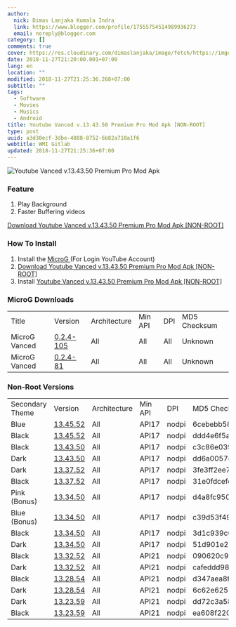 ```yaml
---
author:
  nick: Dimas Lanjaka Kumala Indra
  link: https://www.blogger.com/profile/17555754514989936273
  email: noreply@blogger.com
category: []
comments: true
cover: https://res.cloudinary.com/dimaslanjaka/image/fetch/https://imgdb.net/images/4380.png
date: 2018-11-27T21:20:00.001+07:00
lang: en
location: ""
modified: 2018-11-27T21:25:36.268+07:00
subtitle: ""
tags:
  - Software
  - Movies
  - Musics
  - Android
title: Youtube Vanced v.13.43.50 Premium Pro Mod Apk [NON-ROOT]
type: post
uuid: a3d30ecf-3dbe-4888-8752-6b82a710a1f6
webtitle: WMI Gitlab
updated: 2018-11-27T21:25:36+07:00
---
```


<div><img src="https://res.cloudinary.com/dimaslanjaka/image/fetch/https://imgdb.net/images/4380.png" alt="Youtube Vanced v.13.43.50 Premium Pro Mod Apk" title="Youtube Vanced v.13.43.50 Premium Pro Mod Apk"></div><h3>Feature</h3><ol><li>Play Background</li><li>Faster Buffering videos</li></ol><div><a href="https://drive.google.com/file/d/1uOeYmJDzPtb7kBCHGD8AxYmRuptA33Vs/view?usp=drivesdk" rel="noopener noreferer nofollow" title="Youtube Vanced v.13.43.50 Premium Pro Mod Apk" alt="Youtube Vanced v.13.43.50 Premium Pro Mod Apk" class="btn btn-success w3-btn w3-green">Download Youtube Vanced v.13.43.50 Premium Pro Mod Apk [NON-ROOT]<i class="fa fa-download"></i></a></div> <h3>    How To Install </h3><ol>    <li>        Install the         <a href="https://forum.xda-developers.com/android/apps-games/app-microg-gmscore-floss-play-services-t3217616" rel="noopener noreferer nofollow">            MicroG         </a>         (For Login YouTube Account)     </li>    <li>        <a href="https://drive.google.com/file/d/1uOeYmJDzPtb7kBCHGD8AxYmRuptA33Vs/view?usp=drivesdk" rel="noopener noreferer nofollow" title="Youtube Vanced v.13.43.50 Premium Pro Mod Apk" alt="Youtube Vanced v.13.43.50 Premium Pro Mod Apk" class="btn btn-success w3-btn w3-green">Download Youtube Vanced v.13.43.50 Premium Pro Mod Apk [NON-ROOT]<i class="fa fa-download"></i></a>    </li>    <li>        Install <a href="https://drive.google.com/file/d/1uOeYmJDzPtb7kBCHGD8AxYmRuptA33Vs/view?usp=drivesdk" rel="noopener noreferer nofollow" title="Youtube Vanced v.13.43.50 Premium Pro Mod Apk" alt="Youtube Vanced v.13.43.50 Premium Pro Mod Apk" class="btn btn-success w3-btn w3-green">Youtube Vanced v.13.43.50 Premium Pro Mod Apk [NON-ROOT]<i class="fa fa-download"></i></a>    </li></ol><h3>    MicroG Downloads </h3><table>    <tbody>        <tr>            <td>                Title             </td>            <td>                Version             </td>            <td>                Architecture             </td>            <td>                Min API             </td>            <td>                DPI             </td>            <td>                MD5 Checksum             </td>        </tr>        <tr>            <td>                MicroG Vanced             </td>            <td>                <a href="https://vanced.azurewebsites.net/APKs/Download?fileId=1EMVDv2CH0LWw5vsT3yDQAMxSh18LMOgG" rel="noopener noreferer nofollow">                    0.2.4-105                 </a>            </td>            <td>                All             </td>            <td>                All             </td>            <td>                All             </td>            <td>                Unknown             </td>        </tr>        <tr>            <td>                MicroG Vanced             </td>            <td>                <a href="https://vanced.azurewebsites.net/APKs/Download?fileId=1BQqjxngk6-FV7lnuoqZabDo9604tSBhy" rel="noopener noreferer nofollow">                    0.2.4-81                 </a>            </td>            <td>                All             </td>            <td>                All             </td>            <td>                All             </td>            <td>                Unknown             </td>        </tr>    </tbody></table><h3>    Non-Root Versions </h3><table>    <tbody>        <tr>            <td>                Secondary Theme             </td>            <td>                Version             </td>            <td>                Architecture             </td>            <td>                Min API             </td>            <td>                DPI             </td>            <td>                MD5 Checksum             </td>        </tr>        <tr>            <td>                Blue             </td>            <td>                <a href="https://vanced.app/APKs/Download?fileId=1DmKElrhGFd0BrzuVeN-X1dqt8_dsxSt8" rel="noopener noreferer nofollow">                    13.45.52                 </a>            </td>            <td>                All             </td>            <td>                API17             </td>            <td>                nodpi             </td>            <td>                6cebebb5825d6cf817bd166bf7fb39ff             </td>        </tr>        <tr>            <td>                Black             </td>            <td>                <a href="https://vanced.app/APKs/Download?fileId=1ijYy1u_2T5irSuYU8u0iQlYw9wFqaZuu" rel="noopener noreferer nofollow">                    13.45.52                 </a>            </td>            <td>                All             </td>            <td>                API17             </td>            <td>                nodpi             </td>            <td>                ddd4e6f5a5e338ea48469d3ea89e5f50             </td>        </tr>        <tr>            <td>                Black             </td>            <td>                <a href="https://vanced.app/APKs/Download?fileId=1ukMoCiGNkrk5rMLhdpn0ZIrWfQvBv79s" rel="noopener noreferer nofollow">                    13.43.50                 </a>            </td>            <td>                All             </td>            <td>                API17             </td>            <td>                nodpi             </td>            <td>                c3c86e039574d4d305690a557dbc9da8             </td>        </tr>        <tr>            <td>                Dark             </td>            <td>                <a href="https://vanced.app/APKs/Download?fileId=1alwnIYU0nCKtweui14YiLm_Sb8yrFRC5" rel="noopener noreferer nofollow">                    13.43.50                 </a>            </td>            <td>                All             </td>            <td>                API17             </td>            <td>                nodpi             </td>            <td>                dd6a0057d4a9f6c5079f9fcdbd9a8874             </td>        </tr>        <tr>            <td>                Dark             </td>            <td>                <a href="https://vanced.app/APKs/Download?fileId=1uFRvAzN51WaAMEiY5krs-WHQkAFJcY5J" rel="noopener noreferer nofollow">                    13.37.52                 </a>            </td>            <td>                All             </td>            <td>                API17             </td>            <td>                nodpi             </td>            <td>                3fe3ff2ee71e090271e10bf772de7c26             </td>        </tr>        <tr>            <td>                Black             </td>            <td>                <a href="https://vanced.app/APKs/Download?fileId=170UsNjHr6D8Ta7cWZ5BYZzJ1wrYXsQVT" rel="noopener noreferer nofollow">                    13.37.52                 </a>            </td>            <td>                All             </td>            <td>                API17             </td>            <td>                nodpi             </td>            <td>                31e0fdcefd9e53082d2d0707f0721876             </td>        </tr>        <tr>            <td>                Pink (Bonus)             </td>            <td>                <a href="https://vanced.azurewebsites.net/APKs/Download?fileId=1Q-ilA5Bdt7rtS78s4-2YHAl4l2SCPLlC" rel="noopener noreferer nofollow">                    13.34.50                 </a>            </td>            <td>                All             </td>            <td>                API17             </td>            <td>                nodpi             </td>            <td>                d4a8fc950786f068a780d73fa65f12b0             </td>        </tr>        <tr>            <td>                Blue (Bonus)             </td>            <td>                <a href="https://vanced.azurewebsites.net/APKs/Download?fileId=1oQl1IHe6VVIs90qjVuiCBDQeMPoBZtG1" rel="noopener noreferer nofollow">                    13.34.50                 </a>            </td>            <td>                All             </td>            <td>                API17             </td>            <td>                nodpi             </td>            <td>                c39d53f4991e1fa0beb0b146f63bf754             </td>        </tr>        <tr>            <td>                Black             </td>            <td>                <a href="https://vanced.azurewebsites.net/APKs/Download?fileId=1VafVcD4SEuxZyMr2bRcDZpDyqb6jIxlp" rel="noopener noreferer nofollow">                    13.34.50                 </a>            </td>            <td>                All             </td>            <td>                API17             </td>            <td>                nodpi             </td>            <td>                3d1c939c66b2b25ea3dc3e096349f9fa             </td>        </tr>        <tr>            <td>                Dark             </td>            <td>                <a href="https://vanced.azurewebsites.net/APKs/Download?fileId=1HcZg0DrUv5kMnaz43HrWg_kpw5YoT_7b" rel="noopener noreferer nofollow">                    13.34.50                 </a>            </td>            <td>                All             </td>            <td>                API17             </td>            <td>                nodpi             </td>            <td>                51d901e2cf827de698130780037dcaf9             </td>        </tr>        <tr>            <td>                Black             </td>            <td>                <a href="https://vanced.azurewebsites.net/APKs/Download?fileId=1AMtLgb6Mofyvr4eDF3wjkSIn2rsZPkDh" rel="noopener noreferer nofollow">                    13.32.52                 </a>            </td>            <td>                All             </td>            <td>                API21             </td>            <td>                nodpi             </td>            <td>                090620c9ca1422617c8f98ba59eae18c             </td>        </tr>        <tr>            <td>                Dark             </td>            <td>                <a href="https://vanced.azurewebsites.net/APKs/Download?fileId=10yJc_nZiUNrdEf8wairu0zh8lJ_xAYSq" rel="noopener noreferer nofollow">                    13.32.52                 </a>            </td>            <td>                All             </td>            <td>                API21             </td>            <td>                nodpi             </td>            <td>                cafeddd987d76c3df481ae948d2cd584             </td>        </tr>        <tr>            <td>                Black             </td>            <td>                <a href="https://vanced.azurewebsites.net/APKs/Download?fileId=1JsJE3_G2IIsVBvod9mE0hgrz1ZeorB0T" rel="noopener noreferer nofollow">                    13.28.54                 </a>            </td>            <td>                All             </td>            <td>                API21             </td>            <td>                nodpi             </td>            <td>                d347aea8f42db725d2815591d8450048             </td>        </tr>        <tr>            <td>                Dark             </td>            <td>                <a href="https://vanced.azurewebsites.net/APKs/Download?fileId=1d-P2fQhDCSdwB7dw5B-oqEx4QxDuhkML" rel="noopener noreferer nofollow">                    13.28.54                 </a>            </td>            <td>                All             </td>            <td>                API21             </td>            <td>                nodpi             </td>            <td>                6c62e625337169c1d98c5cb77656d687             </td>        </tr>        <tr>            <td>                Dark             </td>            <td>                <a href="https://vanced.azurewebsites.net/APKs/Download?fileId=1uQah4qD7Bfob1Yz93jm8Woja-F14hSQt" rel="noopener noreferer nofollow">                    13.23.59                 </a>            </td>            <td>                All             </td>            <td>                API21             </td>            <td>                nodpi             </td>            <td>                dd72c3a5817605c8d541669a61be2315             </td>        </tr>        <tr>            <td>                Black             </td>            <td>                <a href="https://vanced.azurewebsites.net/APKs/Download?fileId=1Bm9yfETpDlWV_g2PHqmJF-TsFnYbz-vE" rel="noopener noreferer nofollow">                    13.23.59                 </a>            </td>            <td>                All             </td>            <td>                API21             </td>            <td>                nodpi             </td>            <td>                ea608f22037ba6c699723b988da5cee3             </td>        </tr>    </tbody></table><br><div id="browsi_wrapper_0_ai_1_rc_0"></div>